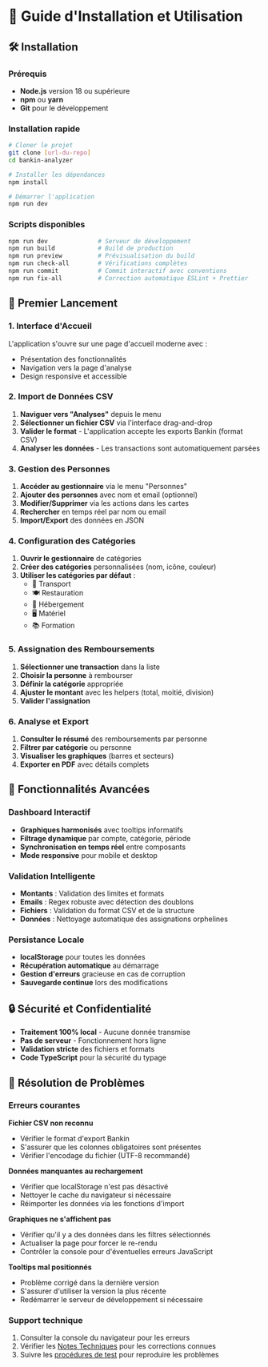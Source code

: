 # 📖 Guide d'Installation et Utilisation

## 🛠️ Installation

### Prérequis

- **Node.js** version 18 ou supérieure
- **npm** ou **yarn**
- **Git** pour le développement

### Installation rapide

```bash
# Cloner le projet
git clone [url-du-repo]
cd bankin-analyzer

# Installer les dépendances
npm install

# Démarrer l'application
npm run dev
```

### Scripts disponibles

```bash
npm run dev              # Serveur de développement
npm run build            # Build de production
npm run preview          # Prévisualisation du build
npm run check-all        # Vérifications complètes
npm run commit           # Commit interactif avec conventions
npm run fix-all          # Correction automatique ESLint + Prettier
```

## 🚀 Premier Lancement

### 1. Interface d'Accueil

L'application s'ouvre sur une page d'accueil moderne avec :

- Présentation des fonctionnalités
- Navigation vers la page d'analyse
- Design responsive et accessible

### 2. Import de Données CSV

1. **Naviguer vers "Analyses"** depuis le menu
2. **Sélectionner un fichier CSV** via l'interface drag-and-drop
3. **Valider le format** - L'application accepte les exports Bankin (format CSV)
4. **Analyser les données** - Les transactions sont automatiquement parsées

### 3. Gestion des Personnes

1. **Accéder au gestionnaire** via le menu "Personnes"
2. **Ajouter des personnes** avec nom et email (optionnel)
3. **Modifier/Supprimer** via les actions dans les cartes
4. **Rechercher** en temps réel par nom ou email
5. **Import/Export** des données en JSON

### 4. Configuration des Catégories

1. **Ouvrir le gestionnaire** de catégories
2. **Créer des catégories** personnalisées (nom, icône, couleur)
3. **Utiliser les catégories par défaut** :
   - 🚗 Transport
   - 🍽️ Restauration
   - 🏨 Hébergement
   - 🖥️ Matériel
   - 📚 Formation

### 5. Assignation des Remboursements

1. **Sélectionner une transaction** dans la liste
2. **Choisir la personne** à rembourser
3. **Définir la catégorie** appropriée
4. **Ajuster le montant** avec les helpers (total, moitié, division)
5. **Valider l'assignation**

### 6. Analyse et Export

1. **Consulter le résumé** des remboursements par personne
2. **Filtrer par catégorie** ou personne
3. **Visualiser les graphiques** (barres et secteurs)
4. **Exporter en PDF** avec détails complets

## 📱 Fonctionnalités Avancées

### Dashboard Interactif

- **Graphiques harmonisés** avec tooltips informatifs
- **Filtrage dynamique** par compte, catégorie, période
- **Synchronisation en temps réel** entre composants
- **Mode responsive** pour mobile et desktop

### Validation Intelligente

- **Montants** : Validation des limites et formats
- **Emails** : Regex robuste avec détection des doublons
- **Fichiers** : Validation du format CSV et de la structure
- **Données** : Nettoyage automatique des assignations orphelines

### Persistance Locale

- **localStorage** pour toutes les données
- **Récupération automatique** au démarrage
- **Gestion d'erreurs** gracieuse en cas de corruption
- **Sauvegarde continue** lors des modifications

## 🔒 Sécurité et Confidentialité

- **Traitement 100% local** - Aucune donnée transmise
- **Pas de serveur** - Fonctionnement hors ligne
- **Validation stricte** des fichiers et formats
- **Code TypeScript** pour la sécurité du typage

## 🐛 Résolution de Problèmes

### Erreurs courantes

**Fichier CSV non reconnu**

- Vérifier le format d'export Bankin
- S'assurer que les colonnes obligatoires sont présentes
- Vérifier l'encodage du fichier (UTF-8 recommandé)

**Données manquantes au rechargement**

- Vérifier que localStorage n'est pas désactivé
- Nettoyer le cache du navigateur si nécessaire
- Réimporter les données via les fonctions d'import

**Graphiques ne s'affichent pas**

- Vérifier qu'il y a des données dans les filtres sélectionnés
- Actualiser la page pour forcer le re-rendu
- Contrôler la console pour d'éventuelles erreurs JavaScript

**Tooltips mal positionnés**

- Problème corrigé dans la dernière version
- S'assurer d'utiliser la version la plus récente
- Redémarrer le serveur de développement si nécessaire

### Support technique

1. Consulter la console du navigateur pour les erreurs
2. Vérifier les [Notes Techniques](./TECHNICAL_NOTES.md) pour les corrections connues
3. Suivre les [procédures de test](./TESTING_GUIDE.md) pour reproduire les problèmes
